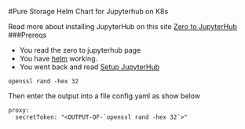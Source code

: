 #Pure Storage Helm Chart for Jupyterhub on  K8s

Read more about installing JupyterHub on this site [Zero to JupyterHub](https://zero-to-jupyterhub.readthedocs.io/en/latest/)
###Prereqs
* You read the zero to jupyterhub page
* You have [helm](https://blog.2vcps.io) working.
* You went back and read [Setup JupyterHub](https://zero-to-jupyterhub.readthedocs.io/en/latest/setup-jupyterhub.html)

```
openssl rand -hex 32
```
Then enter the output into a file config.yaml as show below
```
proxy:
  secretToken: "<OUTPUT-OF-`openssl rand -hex 32`>"
```
